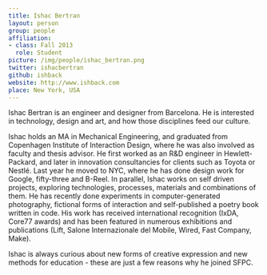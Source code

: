 ```yaml
---
title: Ishac Bertran
layout: person
group: people
affiliation:
- class: Fall 2013
  role: Student
picture: /img/people/ishac_bertran.png
twitter: ishacbertran
github: ishback
website: http://www.ishback.com
place: New York, USA
---
```

Ishac Bertran is an engineer and designer from Barcelona. He is interested in technology, design and art, and how those disciplines feed our culture.

Ishac holds an MA in Mechanical Engineering, and graduated from Copenhagen Institute of Interaction Design, where he was also involved as faculty and thesis advisor. He first worked as an R&D engineer in Hewlett-Packard, and later in innovation consultancies for clients such as Toyota or Nestlé. Last year he moved to NYC, where he has done design work for Google, fifty-three and B-Reel. In parallel, Ishac works on self driven projects, exploring technologies, processes, materials and combinations of them. He has recently done experiments in computer-generated photography, fictional forms of interaction and self-published a poetry book written in code. His work has received international recognition (IxDA, Core77 awards) and has been featured in numerous exhibitions and publications (Lift, Salone Internazionale del Mobile, Wired, Fast Company, Make).

Ishac is always curious about new forms of creative expression and new methods for education - these are just a few reasons why he joined SFPC.
